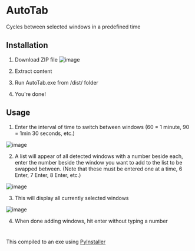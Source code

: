 # AutoTab
Cycles between selected windows in a predefined time

## Installation
1. Download ZIP file
![image](https://user-images.githubusercontent.com/73455686/228621050-2f74a5b2-2d96-4a93-af6b-6ba99a334f71.png)

2. Extract content
3. Run AutoTab.exe from /dist/ folder
4. You're done!

## Usage
1. Enter the interval of time to switch between windows (60 = 1 minute, 90 = 1min 30 seconds, etc.)

![image](https://user-images.githubusercontent.com/73455686/228623669-7902d0ef-6dcd-4992-84f0-2d439f044743.png)

2. A list will appear of all detected windows with a number beside each, enter the number beside the window you want to add to the list to be swapped between.
(Note that these must be entered one at a time, 6 Enter, 7 Enter, 8 Enter, etc.)


![image](https://user-images.githubusercontent.com/73455686/228625983-9e67fe1f-5e18-4033-8cf6-3656158019b0.png)


3. This will display all currently selected windows


![image](https://user-images.githubusercontent.com/73455686/228625424-d36b49b4-7eef-4717-8f7d-3b89c42509e5.png)


4. When done adding windows, hit enter without typing a number

#
This compiled to an exe using [PyInstaller](https://pyinstaller.org)
